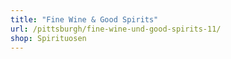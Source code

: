 ```yaml
---
title: "Fine Wine & Good Spirits"
url: /pittsburgh/fine-wine-und-good-spirits-11/
shop: Spirituosen
---
```

